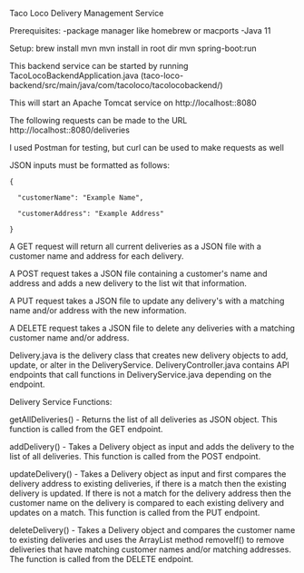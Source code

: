 Taco Loco Delivery Management Service

Prerequisites:
-package manager like homebrew or macports
-Java 11

Setup:
brew install mvn
mvn install in root dir
mvn spring-boot:run

This backend service can be started by running TacoLocoBackendApplication.java (taco-loco-backend/src/main/java/com/tacoloco/tacolocobackend/) 

This will start an Apache Tomcat service on http://localhost::8080

The following requests can be made to the URL http://localhost::8080/deliveries

I used Postman for testing, but curl can be used to make requests as well

JSON inputs must be formatted as follows:

```
{
  
  "customerName": "Example Name",
  
  "customerAddress": "Example Address"

}
```

A GET request will return all current deliveries as a JSON file with a customer name and address for each delivery.

A POST request takes a JSON file containing a customer's name and address and adds a new delivery to the list wit that information.

A PUT request takes a JSON file to update any delivery's with a matching name and/or address with the new information.

A DELETE request takes a JSON file to delete any deliveries with a matching customer name and/or address.

Delivery.java is the delivery class that creates new delivery objects to add, update, or alter in the DeliveryService.
DeliveryController.java contains API endpoints that call functions in DeliveryService.java depending on the endpoint.

Delivery Service Functions:

getAllDeliveries()  - Returns the list of all deliveries as JSON object. This function is called from the GET endpoint.

addDelivery()       - Takes a Delivery object as input and adds the delivery to the list of all deliveries. This function is called from the POST endpoint.

updateDelivery()    - Takes a Delivery object as input and first compares the delivery address to existing deliveries, if there is a match then the existing delivery is updated. If there is not a match for the delivery address then the customer name on the delivery is compared to each existing delivery and updates on a match. This function is called from the PUT endpoint.

deleteDelivery()    - Takes a Delivery object and compares the customer name to existing deliveries and uses the ArrayList method removeIf() to remove deliveries that have matching customer names and/or matching addresses. The function is called from the DELETE endpoint.



